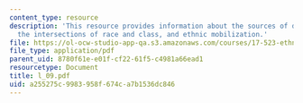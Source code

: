 ```yaml
---
content_type: resource
description: 'This resource provides information about the sources of discontent:
  the intersections of race and class, and ethnic mobilization.'
file: https://ol-ocw-studio-app-qa.s3.amazonaws.com/courses/17-523-ethnicity-and-race-in-world-politics-fall-2005/a255275c9983958f674ca7b1536dc846_l_09.pdf
file_type: application/pdf
parent_uid: 8780f61e-e01f-cf22-61f5-c4981a66ead1
resourcetype: Document
title: l_09.pdf
uid: a255275c-9983-958f-674c-a7b1536dc846
---
```

